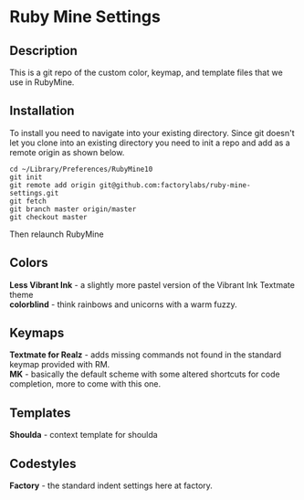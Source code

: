 Ruby Mine Settings
=================

Description
-----------
  This is a git repo of the custom color, keymap, and template files that we use in RubyMine.
  
Installation
------------
  To install you need to navigate into your existing directory. Since git doesn't let you clone into an existing directory you need to init a repo and add as a remote origin as shown below.

    cd ~/Library/Preferences/RubyMine10
    git init
    git remote add origin git@github.com:factorylabs/ruby-mine-settings.git
    git fetch
    git branch master origin/master
    git checkout master

Then relaunch RubyMine


Colors
------
  **Less Vibrant Ink** - a slightly more pastel version of the Vibrant Ink Textmate theme  
  **colorblind** - think rainbows and unicorns with a warm fuzzy.
  
Keymaps
-------
  **Textmate for Realz** - adds missing commands not found in the standard keymap provided with RM.  
  **MK** - basically the default scheme with some altered shortcuts for code completion, more to come with this one.
  
Templates
---------
  **Shoulda** - context template for shoulda
  
Codestyles
----------
  **Factory** - the standard indent settings here at factory.
